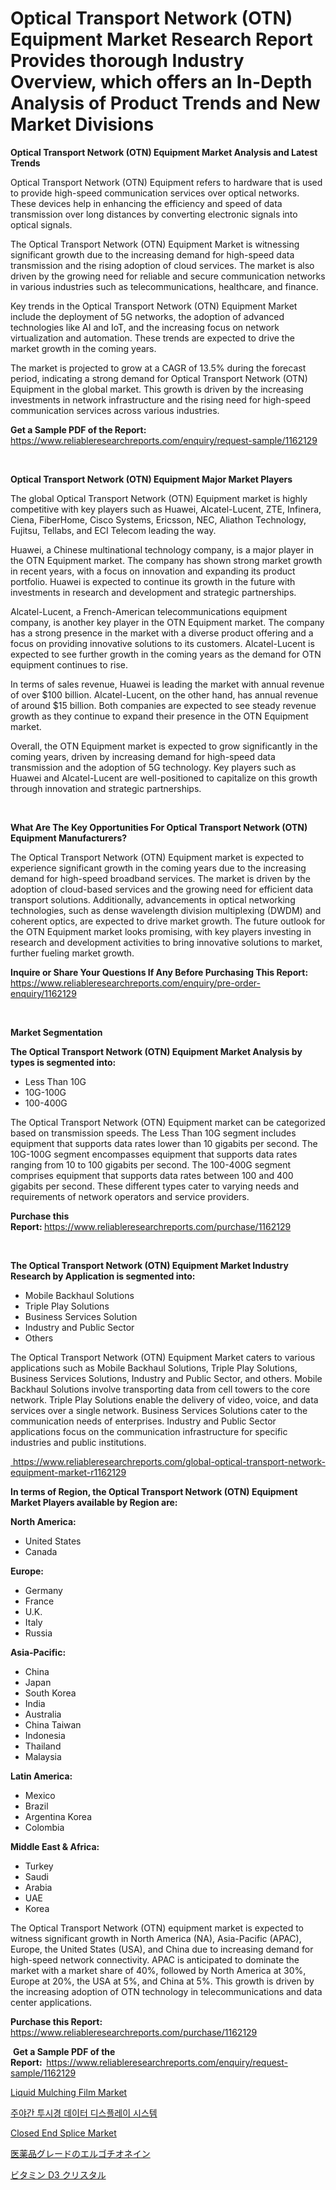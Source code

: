 <p><h1>Optical Transport Network (OTN) Equipment Market Research Report Provides thorough Industry Overview, which offers an In-Depth Analysis of Product Trends and New Market Divisions</h1></p><p><strong>Optical Transport Network (OTN) Equipment Market Analysis and Latest Trends</strong></p>
<p><p>Optical Transport Network (OTN) Equipment refers to hardware that is used to provide high-speed communication services over optical networks. These devices help in enhancing the efficiency and speed of data transmission over long distances by converting electronic signals into optical signals.</p><p>The Optical Transport Network (OTN) Equipment Market is witnessing significant growth due to the increasing demand for high-speed data transmission and the rising adoption of cloud services. The market is also driven by the growing need for reliable and secure communication networks in various industries such as telecommunications, healthcare, and finance.</p><p>Key trends in the Optical Transport Network (OTN) Equipment Market include the deployment of 5G networks, the adoption of advanced technologies like AI and IoT, and the increasing focus on network virtualization and automation. These trends are expected to drive the market growth in the coming years.</p><p>The market is projected to grow at a CAGR of 13.5% during the forecast period, indicating a strong demand for Optical Transport Network (OTN) Equipment in the global market. This growth is driven by the increasing investments in network infrastructure and the rising need for high-speed communication services across various industries.</p></p>
<p><strong>Get a Sample PDF of the Report:&nbsp;</strong> <a href="https://www.reliableresearchreports.com/enquiry/request-sample/1162129">https://www.reliableresearchreports.com/enquiry/request-sample/1162129</a></p>
<p>&nbsp;</p>
<p><strong>Optical Transport Network (OTN) Equipment Major Market Players</strong></p>
<p><p>The global Optical Transport Network (OTN) Equipment market is highly competitive with key players such as Huawei, Alcatel-Lucent, ZTE, Infinera, Ciena, FiberHome, Cisco Systems, Ericsson, NEC, Aliathon Technology, Fujitsu, Tellabs, and ECI Telecom leading the way. </p><p>Huawei, a Chinese multinational technology company, is a major player in the OTN Equipment market. The company has shown strong market growth in recent years, with a focus on innovation and expanding its product portfolio. Huawei is expected to continue its growth in the future with investments in research and development and strategic partnerships.</p><p>Alcatel-Lucent, a French-American telecommunications equipment company, is another key player in the OTN Equipment market. The company has a strong presence in the market with a diverse product offering and a focus on providing innovative solutions to its customers. Alcatel-Lucent is expected to see further growth in the coming years as the demand for OTN equipment continues to rise.</p><p>In terms of sales revenue, Huawei is leading the market with annual revenue of over $100 billion. Alcatel-Lucent, on the other hand, has annual revenue of around $15 billion. Both companies are expected to see steady revenue growth as they continue to expand their presence in the OTN Equipment market.</p><p>Overall, the OTN Equipment market is expected to grow significantly in the coming years, driven by increasing demand for high-speed data transmission and the adoption of 5G technology. Key players such as Huawei and Alcatel-Lucent are well-positioned to capitalize on this growth through innovation and strategic partnerships.</p></p>
<p>&nbsp;</p>
<p><strong>What Are The Key Opportunities For Optical Transport Network (OTN) Equipment Manufacturers?</strong></p>
<p><p>The Optical Transport Network (OTN) Equipment market is expected to experience significant growth in the coming years due to the increasing demand for high-speed broadband services. The market is driven by the adoption of cloud-based services and the growing need for efficient data transport solutions. Additionally, advancements in optical networking technologies, such as dense wavelength division multiplexing (DWDM) and coherent optics, are expected to drive market growth. The future outlook for the OTN Equipment market looks promising, with key players investing in research and development activities to bring innovative solutions to market, further fueling market growth.</p></p>
<p><strong>Inquire or Share Your Questions If Any Before Purchasing This Report:</strong> <a href="https://www.reliableresearchreports.com/enquiry/pre-order-enquiry/1162129">https://www.reliableresearchreports.com/enquiry/pre-order-enquiry/1162129</a></p>
<p>&nbsp;</p>
<p><strong>Market Segmentation</strong></p>
<p><strong>The Optical Transport Network (OTN) Equipment Market Analysis by types is segmented into:</strong></p>
<p><ul><li>Less Than 10G</li><li>10G-100G</li><li>100-400G</li></ul></p>
<p><p>The Optical Transport Network (OTN) Equipment market can be categorized based on transmission speeds. The Less Than 10G segment includes equipment that supports data rates lower than 10 gigabits per second. The 10G-100G segment encompasses equipment that supports data rates ranging from 10 to 100 gigabits per second. The 100-400G segment comprises equipment that supports data rates between 100 and 400 gigabits per second. These different types cater to varying needs and requirements of network operators and service providers.</p></p>
<p><strong>Purchase this Report:&nbsp;</strong><a href="https://www.reliableresearchreports.com/purchase/1162129">https://www.reliableresearchreports.com/purchase/1162129</a></p>
<p>&nbsp;</p>
<p><strong>The Optical Transport Network (OTN) Equipment Market Industry Research by Application is segmented into:</strong></p>
<p><ul><li>Mobile Backhaul Solutions</li><li>Triple Play Solutions</li><li>Business Services Solution</li><li>Industry and Public Sector</li><li>Others</li></ul></p>
<p><p>The Optical Transport Network (OTN) Equipment Market caters to various applications such as Mobile Backhaul Solutions, Triple Play Solutions, Business Services Solutions, Industry and Public Sector, and others. Mobile Backhaul Solutions involve transporting data from cell towers to the core network. Triple Play Solutions enable the delivery of video, voice, and data services over a single network. Business Services Solutions cater to the communication needs of enterprises. Industry and Public Sector applications focus on the communication infrastructure for specific industries and public institutions.</p></p>
<p><a href="https://www.reliableresearchreports.com/global-optical-transport-network-equipment-market-r1162129">&nbsp;https://www.reliableresearchreports.com/global-optical-transport-network-equipment-market-r1162129</a></p>
<p><strong>In terms of Region, the Optical Transport Network (OTN) Equipment Market Players available by Region are:</strong></p>
<p>
    <p> <strong> North America: </strong>
        <ul>
            <li>United States</li>
            <li>Canada</li>
        </ul>
        </p> 
    <p> <strong> Europe: </strong>
        <ul>
            <li>Germany</li>
            <li>France</li>
            <li>U.K.</li>
            <li>Italy</li>
            <li>Russia</li>
        </ul>
        </p> 
    <p> <strong> Asia-Pacific: </strong>
        <ul>
            <li>China</li>
            <li>Japan</li>
            <li>South Korea</li>
            <li>India</li>
            <li>Australia</li>
            <li>China Taiwan</li>
            <li>Indonesia</li>
            <li>Thailand</li>
            <li>Malaysia</li>
        </ul>
        </p> 
    <p> <strong> Latin America: </strong>
        <ul>
            <li>Mexico</li>
            <li>Brazil</li>
            <li>Argentina Korea</li>
            <li>Colombia</li>
        </ul>
        </p> 
    <p> <strong> Middle East & Africa: </strong>
        <ul>
            <li>Turkey</li>
            <li>Saudi</li>
            <li>Arabia</li>
            <li>UAE</li>
            <li>Korea</li>
        </ul>
    </p>
    </p>
<p><p>The Optical Transport Network (OTN) equipment market is expected to witness significant growth in North America (NA), Asia-Pacific (APAC), Europe, the United States (USA), and China due to increasing demand for high-speed network connectivity. APAC is anticipated to dominate the market with a market share of 40%, followed by North America at 30%, Europe at 20%, the USA at 5%, and China at 5%. This growth is driven by the increasing adoption of OTN technology in telecommunications and data center applications.</p></p>
<p><strong>Purchase this Report: </strong><a href="https://www.reliableresearchreports.com/purchase/1162129">https://www.reliableresearchreports.com/purchase/1162129</a></p>
<p>&nbsp;<strong>Get a Sample PDF of the Report:&nbsp;&nbsp;</strong><a href="https://www.reliableresearchreports.com/enquiry/request-sample/1162129">https://www.reliableresearchreports.com/enquiry/request-sample/1162129</a></p>
<p><strong></strong></p>
<p><p><a href="https://github.com/MyrticeDare2023/Market-Research-Report-List-1/blob/main/liquid-mulching-film-market.md">Liquid Mulching Film Market</a></p><p><a href="https://medium.com/@luffiazaza/%EC%A3%BC-%EC%95%BC%EA%B0%84-%EB%B9%84%EC%A0%84-%EB%8D%B0%EC%9D%B4%ED%84%B0-%EB%94%94%EC%8A%A4%ED%94%8C%EB%A0%88%EC%9D%B4-%EC%8B%9C%EC%8A%A4%ED%85%9C-%EC%8B%9C%EC%9E%A5-%EA%B2%BD%EC%9F%81-%EB%B6%84%EC%84%9D-%EC%8B%9C%EC%9E%A5-%EB%8F%99%ED%96%A5-%EB%B0%8F-2031%EB%85%84%EA%B9%8C%EC%A7%80%EC%9D%98-%EC%98%88%EC%B8%A1-1456839b723c">주야간 투시경 데이터 디스플레이 시스템</a></p><p><a href="https://issuu.com/reportprime-2/docs/closed-end-splice-market-size-2030.pptx">Closed End Splice Market</a></p><p><a href="https://github.com/EstelWisozk1/Market-Research-Report-List-1/blob/main/985179197992.md">医薬品グレードのエルゴチオネイン</a></p><p><a href="https://github.com/andym141978/Market-Research-Report-List-1/blob/main/765976297993.md">ビタミン D3 クリスタル</a></p></p>